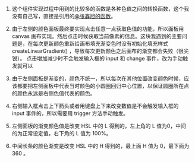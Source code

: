 1. 这个组件实现过程中用到的比较多的函数是各种色值之间的转换函数，这个我没有自己写，直接是引用的[@张鑫旭的函数](http://www.zhangxinxu.com/wordpress/2010/03/javascript-hex-rgb-hsl-color-convert/)。

2. 由于左侧的颜色面板最终要实现点击任意一点获取色值的功能，所以面板用 canvas 画布实现。然后点击时候获取当前像素的信息。这块我遇到的主要问题是，在每次更新颜色重新给画布填充渐变色时没有初始化填充样式 createLinearGradient() ，导致每次更新颜色之后画布的渐变都会失败（很尖锐）。
点击增加减少时不会触发输入框的 input 和 change 事件，改为手动触发就可以

3. 由于左侧面板是渐变的，颜色不统一，所以每次在其他位置改变颜色时候，应该都要把左侧面板中代表当时颜色的小圆圈回归中心位置，以保证圆圈所在点的颜色永远是右侧色值代表的颜色。

4. 右侧输入框点击上下箭头或者用键盘上下来改变数值是不会触发输入框的 input 事件的，所以需要用 trigger 方法手动触发。

5. 左侧面板的渐变颜色值是改变 HSL 中的 L 得到的，左上角的 L 值为0，中间的为正常设定值，右下角的 L 值为 100%。

6. 中间长条的颜色渐变是改变 HSL 中的 H 得到的，最上面 H 值为 0，最下面为 360 。
